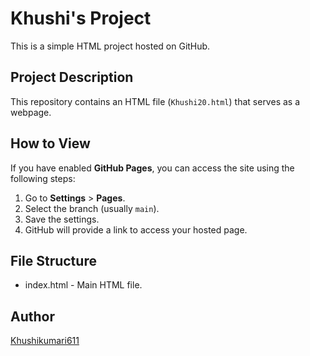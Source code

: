 # Khushi's Project

This is a simple HTML project hosted on GitHub.

## Project Description
This repository contains an HTML file (`Khushi20.html`) that serves as a webpage. 

## How to View
If you have enabled **GitHub Pages**, you can access the site using the following steps:
1. Go to **Settings** > **Pages**.
2. Select the branch (usually `main`).
3. Save the settings.
4. GitHub will provide a link to access your hosted page.

## File Structure
- index.html - Main HTML file.

## Author
[Khushikumari611](https://github.com/khushikumari611)
